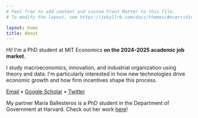 ```yaml
---
# Feel free to add content and custom Front Matter to this file.
# To modify the layout, see https://jekyllrb.com/docs/themes/#overriding-theme-defaults

layout: home
title: About
---
```


Hi! I'm a PhD student at MIT Economics **on the 2024-2025 academic job market**.

I study macroeconomics, innovation, and industrial organization using theory and data. I'm particularly interested in how new technologies drive economic growth and how firm incentives shape this process.

[Email](mailto:tlensman@mit.edu) • [Google Scholar](https://scholar.google.com/citations?user=L9CjfvsAAAAJ&hl=en) • [Twitter](https://twitter.com/talensman)

My partner María Ballesteros is a PhD student in the Department of Government at Harvard. Check out her work <a href="http://mariaballesteros.com" target="_blank">here</a>!